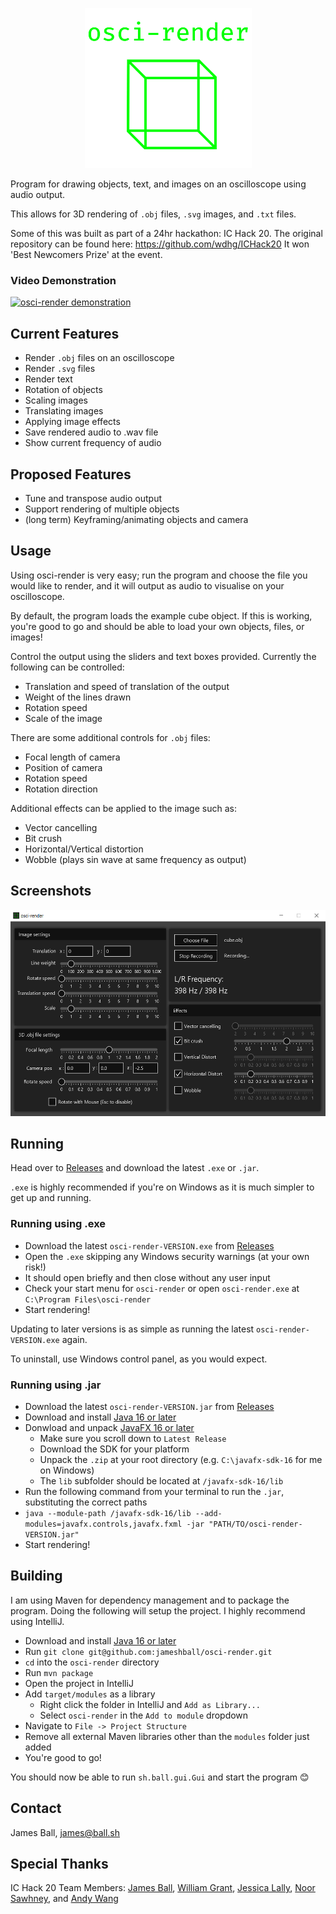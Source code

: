 <p align="center">
  <img width="267" height="256" src="osci.png" />
</p>

Program for drawing objects, text, and images on an oscilloscope using audio output.

This allows for 3D rendering of `.obj` files, `.svg` images, and `.txt` files.

Some of this was built as part of a 24hr hackathon: IC Hack 20. The original repository can be found here: https://github.com/wdhg/ICHack20 It won 'Best Newcomers Prize' at the event.

### Video Demonstration

[![osci-render demonstration](https://img.youtube.com/vi/feQzC_Tz5K4/0.jpg)](https://www.youtube.com/watch?v=feQzC_Tz5K4)

## Current Features

- Render `.obj` files on an oscilloscope
- Render `.svg` files
- Render text
- Rotation of objects
- Scaling images
- Translating images
- Applying image effects
- Save rendered audio to .wav file
- Show current frequency of audio

## Proposed Features

- Tune and transpose audio output
- Support rendering of multiple objects
- (long term) Keyframing/animating objects and camera

## Usage

Using osci-render is very easy; run the program and choose the file you would like to render, and it will output as audio to visualise on your oscilloscope.

By default, the program loads the example cube object. If this is working, you're good to go and should be able to load your own objects, files, or images!

Control the output using the sliders and text boxes provided. Currently the following can be controlled:

- Translation and speed of translation of the output
- Weight of the lines drawn
- Rotation speed
- Scale of the image

There are some additional controls for `.obj` files:

- Focal length of camera
- Position of camera
- Rotation speed
- Rotation direction

Additional effects can be applied to the image such as:

- Vector cancelling
- Bit crush
- Horizontal/Vertical distortion
- Wobble (plays sin wave at same frequency as output)

## Screenshots

<img width="524px" height="330px" src="gui.png">

## Running

Head over to [Releases](https://github.com/jameshball/osci-render/releases) and download the latest `.exe` or `.jar`.

`.exe` is highly recommended if you're on Windows as it is much simpler to get up and running.

### Running using .exe

- Download the latest `osci-render-VERSION.exe` from [Releases](https://github.com/jameshball/osci-render/releases)
- Open the `.exe` skipping any Windows security warnings (at your own risk!)
- It should open briefly and then close without any user input
- Check your start menu for `osci-render` or open `osci-render.exe` at `C:\Program Files\osci-render`
- Start rendering!

Updating to later versions is as simple as running the latest `osci-render-VERSION.exe` again.

To uninstall, use Windows control panel, as you would expect.

### Running using .jar

- Download the latest `osci-render-VERSION.jar` from [Releases](https://github.com/jameshball/osci-render/releases)
- Download and install [Java 16 or later](https://www.oracle.com/java/technologies/javase-jdk16-downloads.html)
- Donwload and unpack [JavaFX 16 or later](https://gluonhq.com/products/javafx/)
  - Make sure you scroll down to `Latest Release`
  - Download the SDK for your platform
  - Unpack the `.zip` at your root directory (e.g. `C:\javafx-sdk-16` for me on Windows)
  - The `lib` subfolder should be located at `/javafx-sdk-16/lib`
- Run the following command from your terminal to run the `.jar`, substituting the correct paths 
- `java --module-path /javafx-sdk-16/lib --add-modules=javafx.controls,javafx.fxml -jar "PATH/TO/osci-render-VERSION.jar"`
- Start rendering!

## Building

I am using Maven for dependency management and to package the program. Doing the following will setup the project. I highly recommend using IntelliJ.

- Download and install [Java 16 or later](https://www.oracle.com/java/technologies/javase-jdk16-downloads.html)
- Run `git clone git@github.com:jameshball/osci-render.git`
- `cd` into the `osci-render` directory
- Run `mvn package`
- Open the project in IntelliJ
- Add `target/modules` as a library
  - Right click the folder in IntelliJ and `Add as Library...`
  - Select `osci-render` in the `Add to module` dropdown
- Navigate to `File -> Project Structure`
- Remove all external Maven libraries other than the `modules` folder just added
- You're good to go!

You should now be able to run `sh.ball.gui.Gui` and start the program 😊

## Contact

James Ball, [james@ball.sh](mailto:james@ball.sh)

## Special Thanks

IC Hack 20 Team Members: [James Ball](https://github.com/jameshball), [William Grant](https://github.com/wdhg), [Jessica Lally](https://github.com/jessicalally), [Noor Sawhney](https://github.com/noor-gate), and [Andy Wang](https://github.com/cbeuw)
